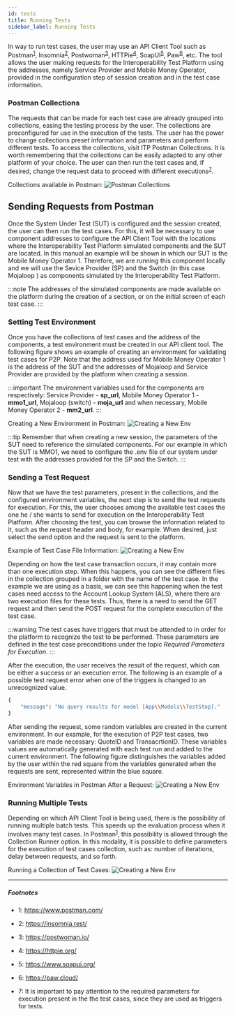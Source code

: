 ```yaml
--- 
id: tests
title: Running Tests
sidebar_label: Running Tests
--- 
```


In way to run test cases, the user may use an API Client Tool such as Postman<sup>[1](#postman)</sup>, Insomnia<sup>[2](#insomnia)</sup>, Postwoman<sup>[3](#postwoman)</sup>, HTTPie<sup>[4](#httpie)</sup>, SoapUI<sup>[5](#soapui)</sup>, Paw<sup>[6](#paw)</sup>, etc. The tool allows the user making requests for the Interoperability Test Platform using the addresses, namely Service Provider and Mobile Money Operator, provided in the configuration step of session creation and in the test case information.

### Postman Collections

The requests that can be made for each test case are already grouped into collections, easing the testing process by the user. The collections are preconfigured for use in the execution of the tests. The user has the power to change collections preset information and parameters and perform different tests. To access the collections, visit ITP Postman Collections. It is worth remembering that the collections can be easily adapted to any other platform of your choice. The user can then run the test cases and, if desired, change the request data to proceed with different executions<sup>[7](#triggers)</sup>.

Collections available in Postman:
![Postman Collections](/interop-docs/img/postmancollections.png)

## Sending Requests from Postman

Once the System Under Test (SUT) is configured and the session created, the user can then run the test cases. For this, it will be necessary to use component addresses to configure the API Client Tool with the locations where the Interoperability Test Platform simulated components and the SUT are located. In this manual an example will be shown in which our SUT is the Mobile Money Operator 1. Therefore, we are running this component locally and we will use the Sevice Provider (SP) and the Switch (in this case Mojaloop ) as components simulated by the Interoperability Test Platform.

:::note
The addresses of the simulated components are made available on the platform during the creation of a section, or on the initial screen of each test case.
:::

### Setting Test Environment

Once you have the collections of test cases and the address of the components, a test environment must be created in our API client tool. The following figure shows an example of creating an environment for validating test cases for P2P. Note that the address used for Mobile Money Operator 1 is the address of the SUT and the addresses of Mojaloop and Service Provider are provided by the platform when creating a session.

:::important
The environment variables used for the components are respectively: Service Provider - **sp_url**, Mobile Money Operator 1 - **mmo1_url**, Mojaloop (switch) - **moja_url** and when necessary, Mobile Money Operator 2 - **mm2_url**.
:::

Creating a New Environment in Postman:
![Creating a New Env](/interop-docs/img/creatingenv.png)

:::tip
Remember that when creating a new session, the parameters of the SUT need to reference the simulated components. For our example in which the SUT is MMO1, we need to configure the .env file of our system under test with the addresses provided for the SP and the Switch.
:::

### Sending a Test Request

Now that we have the test parameters, present in the collections, and the configured environment variables, the next step is to send the test requests for execution. For this, the user chooses among the available test cases the one he / she wants to send for execution on the Interoperability Test Platform. After choosing the test, you can browse the information related to it, such as the request header and body, for example. When desired, just select the send option and the request is sent to the platform.

Example of Test Case File Information:
![Creating a New Env](/interop-docs/img/runtestcase.png)

Depending on how the test case transaction occurs, it may contain more than one execution step. When this happens, you can see the different files in the collection grouped in a folder with the name of the test case. In the example we are using as a basis, we can see this happening when the test cases need access to the Account Lookup System (ALS), where there are two execution files for these tests. Thus, there is a need to send the GET request and then send the POST request for the complete execution of the test case.

:::warning
The test cases have triggers that must be attended to in order for the platform to recognize the test to be performed. These parameters are defined in the test case preconditions under the topic *Required Parameters for Execution*.
:::

After the execution, the user receives the result of the request, which can be either a success or an execution error. The following is an example of a possible test request error when one of the triggers is changed to an unrecognized value.

```bash
{
    "message": "No query results for model [App\\Models\\TestStep]."
}
```

After sending the request, some random variables are created in the current environment. In our example, for the execution of P2P test cases, two variables are made necessary: QuoteID and TransacrtionID. These variables values are automatically generated with each test run and added to the current environment. The following figure distinguishes the variables added by the user within the red square from the variables generated when the requests are sent, represented within the blue square.

Environment Variables in Postman After a Request:
![Creating a New Env](/interop-docs/img/environmentconfig.png)

### Running Multiple Tests

Depending on which API Client Tool is being used, there is the possibility of running multiple batch tests. This speeds up the evaluation process when it involves many test cases. In Postman<sup>[1](#postman)</sup>, this possibility is allowed through the Collection Runner option. In this modality, it is possible to define parameters for the execution of test cases collection, such as: number of iterations, delay between requests, and so forth.

Running a Collection of Test Cases:
![Creating a New Env](/interop-docs/img/runcollection.png)

---

##### Footnotes

- <a name="postman">1</a>: https://www.postman.com/

- <a name="insomnia">2</a>: https://insomnia.rest/

- <a name="postwoman">3</a>: https://postwoman.io/

- <a name="httpie">4</a>: https://httpie.org/

- <a name="soapui">5</a>: https://www.soapui.org/

- <a name="paw">6</a>: https://paw.cloud/

- <a name="triggers">7</a>: It is important to pay attention to the required parameters for execution present in the the test cases, since they are used as triggers for tests.